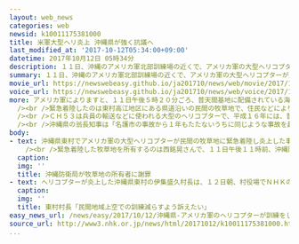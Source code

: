 ```yaml
---
layout: web_news
categories: web
newsid: k10011175381000
title: 米軍大型ヘリ炎上 沖縄県が強く抗議へ
last_modified_at: '2017-10-12T05:34:00+09:00'
datetime: 2017年10月12日 05時34分
description: １１日、沖縄のアメリカ軍北部訓練場の近くで、アメリカ軍の大型ヘリコプターが民間の牧草地に緊急着陸し、炎上しました。沖縄県はアメリカ軍や日本政府に強く抗議するとともに、事故原因の究明と、同型機の飛行停止を求めることにしています。
summary: １１日、沖縄のアメリカ軍北部訓練場の近くで、アメリカ軍の大型ヘリコプターが民間の牧草地に緊急着陸し、炎上しました。沖縄県はアメリカ軍や日本政府に強く抗議するとともに、事故原因の究明と、同型機の飛行停止を求めることにしています。
movie_url: https://newswebeasy.github.io/ja201710/news/web/movie/2017/10/12/k10011175381000.mp4
voice_url: https://newswebeasy.github.io/ja201710/news/web/voice/2017/10/12/k10011175381000.mp3
more: アメリカ軍によりますと、１１日午後５時２０分ごろ、普天間基地に配備されている海兵隊の大型ヘリコプター「ＣＨ５３」が訓練のため飛行中、機内で火災が起き、沖縄本島北部の北部訓練場の近くに緊急着陸し、炎上しました。<br
  /><br />緊急着陸したのは東村高江地区にある県道沿いの民間の牧草地で、住民などによりますと、最も近い集落からは数百メートルの距離だということです。機体からは一時、激しい炎と煙が立ちのぼりましたが、７人の乗員や、住民にけがはなかったということです。アメリカ軍は原因を調査し、沖縄防衛局なども詳しい状況を調べています。<br
  /><br />ＣＨ５３は兵員の輸送などに使われる大型のヘリコプターで、平成１６年には、普天間基地に隣接する沖縄国際大学に墜落し、乗員３人が重軽傷を負ったほか、大学の校舎や住宅の屋根などが壊れる被害が出ました。また、アメリカ軍の輸送機オスプレイは、去年１２月、沖縄県名護市の浅瀬で大破したり、先月には新石垣空港に緊急着陸したりするなど、アメリカ軍機の事故やトラブルが相次いでいます。<br
  /><br />沖縄県の翁長知事は「名護市の事故から１年もたたないうちに同じような事故を起こしたことに強い憤りを感じる」と述べ、沖縄県は１２日、アメリカ軍や日本政府に強く抗議するとともに、事故原因の究明と、同型機の飛行停止を求めることにしています。
body:
- text: 沖縄県東村でアメリカ軍の大型ヘリコプターが民間の牧草地に緊急着陸し炎上した事故を受けて、１１日夜、この牧草地を所有する男性の自宅に沖縄防衛局の職員が訪れ、謝罪しました。<br
    /><br />緊急着陸した牧草地を所有するのは西銘晃さんで、１１日午後１１時前、沖縄防衛局の職員が自宅を訪れ、「大変、申し訳ございません。今後、現場を調査して補償もさせていただきます」と陳謝しました。西銘さんはこのあと記者団に対し、「現場の牧草は飼料として使えないので、かなりの損害になる。こういった事故が起きないよう対策を徹底してもらいたい」と話していました。
  caption:
  img: ''
  title: 沖縄防衛局が牧草地の所有者に謝罪
- text: ヘリコプターが炎上した沖縄県東村の伊集盛久村長は、１２日朝、村役場でＮＨＫの取材に応じ、「予想していなかったことがあのような形で起きて憤りを感じている。ヘリコプターの訓練は常に危険を伴っているので、沖縄防衛局とアメリカ軍には民間地域の上空での訓練を減らすよう訴えていきたい」と述べました。
  caption:
  img: ''
  title: 東村村長「民間地域上空での訓練減らすよう訴えたい」
easy_news_url: /news/easy/2017/10/12/沖縄県-アメリカ軍のヘリコプターが訓練をしていて火事/
source_url: http://www3.nhk.or.jp/news/html/20171012/k10011175381000.html
...
```

